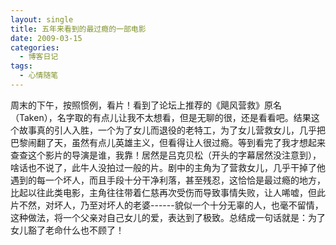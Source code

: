 ```yaml
---
layout: single
title: 五年来看到的最过瘾的一部电影
date: 2009-03-15
categories:
  - 博客日记
tags:
  - 心情随笔
---
```


周末的下午，按照惯例，看片！看到了论坛上推荐的《飓风营救》原名（Taken），名字取的有点儿让我不太想看，但是无聊的很，还是看看吧。结果这个故事真的引人入胜，一个为了女儿而退役的老特工，为了女儿营救女儿，几乎把巴黎闹翻了天，虽然有点儿英雄主义，但看得让人很过瘾。等到看完了我才想起来查查这个影片的导演是谁，我靠！居然是吕克贝松（开头的字幕居然没注意到），啥话也不说了，此牛人没拍过一般的片。剧中的主角为了营救女儿，几乎干掉了他遇到的每一个坏人，而且手段十分干净利落，甚至残忍，这恰恰是最过瘾的地方，比起以往此类电影，主角往往带着仁慈再次受伤而导致事情失败，让人唏嘘，但此片不然，对坏人，乃至对坏人的老婆------貌似一个十分无辜的人，也毫不留情，这种做法，将一个父亲对自己女儿的爱，表达到了极致。总结成一句话就是：为了女儿豁了老命什么也不顾了！
